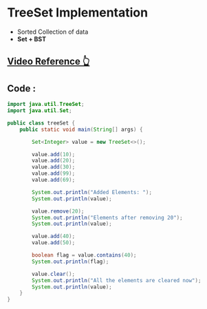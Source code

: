 # TreeSet Implementation
- Sorted Collection of data
- **Set + BST**
## [Video Reference 👆](https://youtu.be/gC0nghFzLvo?list=PLH9iLcrNpXtQYQiudzpZpGw0mptHc06Su)

## Code :

```java
import java.util.TreeSet;
import java.util.Set;

public class treeSet {
    public static void main(String[] args) {

        Set<Integer> value = new TreeSet<>();

        value.add(10);
        value.add(20);
        value.add(30);
        value.add(99);
        value.add(69);

        System.out.println("Added Elements: ");
        System.out.println(value);

        value.remove(20);
        System.out.println("Elements after removing 20");
        System.out.println(value);

        value.add(40);
        value.add(50);

        boolean flag = value.contains(40);
        System.out.println(flag);

        value.clear();
        System.out.println("All the elements are cleared now");
        System.out.println(value);
    }
}

```
